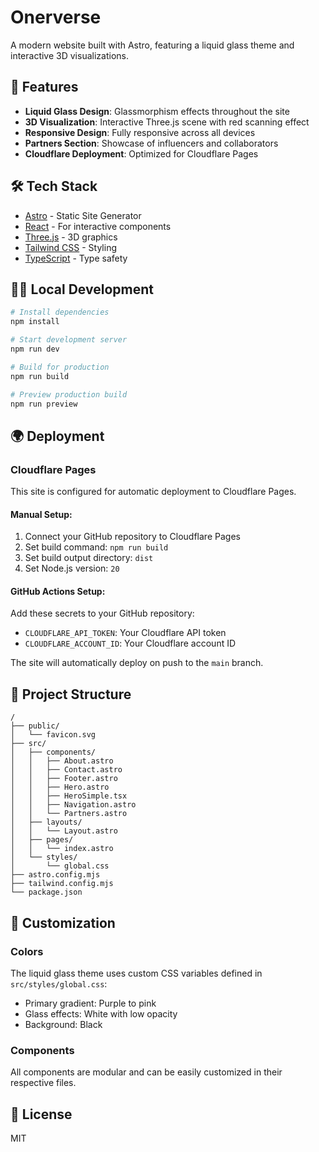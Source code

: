 # Onerverse

A modern website built with Astro, featuring a liquid glass theme and interactive 3D visualizations.

## 🚀 Features

- **Liquid Glass Design**: Glassmorphism effects throughout the site
- **3D Visualization**: Interactive Three.js scene with red scanning effect
- **Responsive Design**: Fully responsive across all devices
- **Partners Section**: Showcase of influencers and collaborators
- **Cloudflare Deployment**: Optimized for Cloudflare Pages

## 🛠️ Tech Stack

- [Astro](https://astro.build) - Static Site Generator
- [React](https://react.dev) - For interactive components
- [Three.js](https://threejs.org) - 3D graphics
- [Tailwind CSS](https://tailwindcss.com) - Styling
- [TypeScript](https://www.typescriptlang.org) - Type safety

## 🏃‍♂️ Local Development

```bash
# Install dependencies
npm install

# Start development server
npm run dev

# Build for production
npm run build

# Preview production build
npm run preview
```

## 🌍 Deployment

### Cloudflare Pages

This site is configured for automatic deployment to Cloudflare Pages.

#### Manual Setup:

1. Connect your GitHub repository to Cloudflare Pages
2. Set build command: `npm run build`
3. Set build output directory: `dist`
4. Set Node.js version: `20`

#### GitHub Actions Setup:

Add these secrets to your GitHub repository:
- `CLOUDFLARE_API_TOKEN`: Your Cloudflare API token
- `CLOUDFLARE_ACCOUNT_ID`: Your Cloudflare account ID

The site will automatically deploy on push to the `main` branch.

## 📝 Project Structure

```
/
├── public/
│   └── favicon.svg
├── src/
│   ├── components/
│   │   ├── About.astro
│   │   ├── Contact.astro
│   │   ├── Footer.astro
│   │   ├── Hero.astro
│   │   ├── HeroSimple.tsx
│   │   ├── Navigation.astro
│   │   └── Partners.astro
│   ├── layouts/
│   │   └── Layout.astro
│   ├── pages/
│   │   └── index.astro
│   └── styles/
│       └── global.css
├── astro.config.mjs
├── tailwind.config.mjs
└── package.json
```

## 🎨 Customization

### Colors
The liquid glass theme uses custom CSS variables defined in `src/styles/global.css`:
- Primary gradient: Purple to pink
- Glass effects: White with low opacity
- Background: Black

### Components
All components are modular and can be easily customized in their respective files.

## 📄 License

MIT